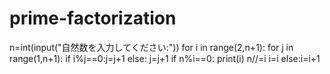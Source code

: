 # prime-factorization

n=int(input("自然数を入力してください:"))
for i in range(2,n+1):
  for j in range(1,n+1):
    if i%j==0:j=j+1
    else:
      j=j+1
      if n%i==0:
        print(i) 
        n//=i
        i=i
  else:i=i+1
